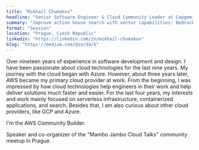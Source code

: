 ```yaml
---
title: "Mikhail Chumakov"
headline: "Senior Software Engineer & Cloud Community Leader at Capgemini | AWS Community Builder"
summary: "Improve action house search with vector capabilities: Bedrock or SageMaker Serverless inference."
format: "Session"
location: "Prague, Czech Republic"
linkedin: "https://linkedin.com/in/mikhail-chumakov"
blog: "https://medium.com/@zordark"
---
```


Over nineteen years of experience in software development and design.
I have been passionate about cloud technologies for the last nine years.
My journey with the cloud began with Azure. However, about three years later, AWS became my primary cloud provider at work. 
From the beginning, I was impressed by how cloud technologies help engineers in their work and help deliver solutions much faster and easier. 
For the last four years, my interests and work mainly focused on serverless infrastructure, containerized applications, and search. 
Besides that, I am also curious about other cloud providers, like GCP and Azure.

I'm the AWS Community Builder.

Speaker and co-organizer of the "Mambo Jambo Cloud Talks" community meetup in Prague.